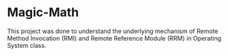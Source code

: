 # Magic-Math
This project was done to understand the underlying mechanism of Remote Method Invocation (RMI) and Remote Reference Module (RRM) in Operating System class.
